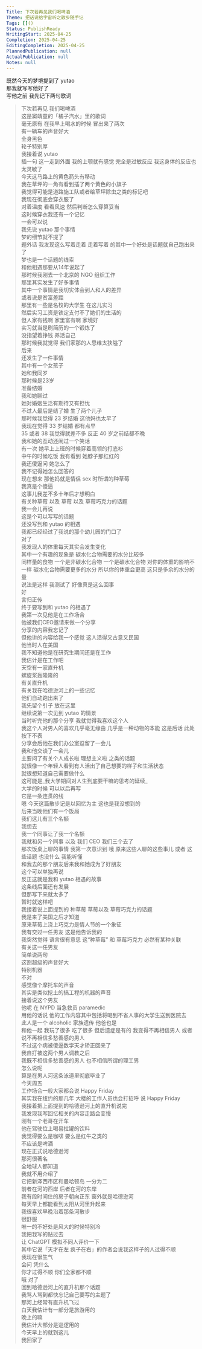 ```yaml
---
Title: 下次若再见我们喝啤酒
Theme: 把话说给宇宙听之散步随手记
Tags: []()
Status: PublishReady
WritingStart: 2025-04-25
Completion: 2025-04-25
EditingCompletion: 2025-04-25
PlannedPublication: null
ActualPublication: null
Notes: null
---    
```

既然今天的梦境提到了 yutao  
那我就写写他好了    
写他之前 我先记下两句歌词    
> 下次若再见 我们喝啤酒  
> 这是窦靖童的「橘子汽水」里的歌词  
> 毫无原有 在我早上喝水的时候 冒出来了两次     
有一辆车的声音好大  
全身黑色  
轮子特别厚    
我接着说 yutao  
插一句 这一走到外面 我的上颚就有感觉 完全是过敏反应 我这身体的反应也太灵敏了     
今天这马路上的黄色箭头有移动  
我在草坪的一角有看到插了两个黄色的小旗子  
我觉得可能是道路施工队或者给草坪除虫之类的标记吧    
我现在彻底会穿衣服了  
对着温度 看看风速 然后判断怎么穿算妥当    
这时候穿衣我还有一个记忆  
一会可以说  
我先说 yutao 那个事情    
梦的细节就不提了  
题外话 我发现这么写着走着 走着写着 的其中一个好处是话题就自己跑出来了  
梦也是一个话题的线索  
和他相遇那要从14年说起了    
那时候我刚去一个北京的 NGO 组织工作  
那里其实发生了好多事情  
其中一个事情是我切实体会到人和人的差异  
或者说是贫富差距  
那里有一些是名校的大学生 在这儿实习  
然后实习工资是铁定支付不了她们的生活的  
但人家有钱啊 家里富有啊 家境好  
实习就当是刷简历的一个锻炼了  
没指望着挣钱 养活自己  
那时候我就觉得 我们家那的人思维太狭隘了    
后来  
还发生了一件事情  
其中有一个女孩子  
她和我同岁  
那时候是23岁  
准备结婚  
我和她聊过  
她对婚姻生活有期待又有担忧  
不过人最后是结了婚 生了两个儿子    
那时候我觉得 23 岁结婚 这他妈也太早了  
我现在觉得 33 岁结婚 都有点早  
35 或者 38 我觉得就差不多 反正 40 岁之前结都不晚    
我和她的互动还闹过一个笑话  
有一次 她早上上班的时候穿着高领的打底衫  
中午的时候吃饭 我有看到 她脖子那红红的  
我还傻逼问 她怎么了  
我不记得她怎么回答的  
现在想来 那他妈就是情侣 sex 时所谓的种草莓  
我真是个傻逼  
这事儿我差不多十年后才想明白    
有关种草莓 以及 草莓 以及 草莓巧克力的话题  
我一会儿再说  
这是个可以写写的话题    
还没写到和 yutao 的相遇  
我都已经经过了我说的那个幼儿园的门口了    
对了  
我发现人的体重每天其实会发生变化  
其中一个有趣的现象是 碳水化合物需要的水分比较多  
同样量的食物 一个是非碳水化合物 一个是碳水化合物 对你的体重的影响不一样 碳水化合物需要更多的水分 所以你的体重会更高 这只是多余的水分的量  
说法是这样 我测试了 好像真是这么回事    
好  
言归正传  
终于要写到和 yutao 的相遇了  
我第一次见他是在工作场合  
他被我们CEO邀请来做一个分享  
分享的内容我忘记了  
但他讲的内容给我一个感觉 这人活得又古意又民国    
他当时人在美国  
我不知道他是在研究生期间还是在工作  
我估计是在工作吧    
天空有一家直升机  
螺旋桨轰隆隆的    
有关直升机  
有关我在哈德逊河上的一些记忆  
他们自动跑出来了  
我先留个引子 放在这里    
继续说第一次见到 yutao 的情景  
当时听完他的那个分享 我就觉得我喜欢这个人  
我这个人对男人的喜欢几乎毫无缘由 几乎是一种动物的本能 这是后话 此处按下不表  
分享会后他在我们办公室逗留了一会儿  
我和他交谈了一会儿  
主要问了有关个人成长啦 理想主义啦 之类的话题  
就很像一个年轻人看到有人活出了自己想要的样子和生活状态  
就很想知道自己需要做什么  
这可能是\_我大学期间对人生到底要干嘛的思考的延续\_  
大学的时候 可以以后再写  
它是一条连贯的线    
嗯 今天这篇散步记是以回忆为主 这也是我没想到的    
后来当晚他们有一个饭局  
我们这儿有三个名额  
我想去  
我一个同事让了我一个名额  
我就和另一个同事 以及 我们 CEO 我们三个去了  
那次饭桌上聊的事情 我第一次意识到 哦 原来这些人聊的这些事儿 或者 这些话题 也没什么 我能听懂  
和我去的那个朋友后来我和她成为了好朋友  
这个可以单独再说  
反正这就是我和 yutao 相遇的故事  
这条线后面还有发展  
但那写下来就太多了  
暂时就这样吧    
我接着说上面提到的 种草莓 草莓以及 草莓巧克力的话题  
我是来了美国之后才知道  
原来草莓上浇上巧克力是情人节的一个象征  
我有交过一任男友 这是他告诉我的  
我突然觉得 语言很有意思 这“种草莓” 和 草莓巧克力 必然有某种关联    
有关这一任男友  
简单说两句    
这割超级的声音好大  
特别机器  
不对  
感觉像个摩托车的声音  
其实是类似挖土的搞工程的机器的声音    
接着说这个男友  
他呢 在 NYPD 当急救员 paramedic  
用他的话说 他的工作内容其中包括将喝到不省人事的大学生送到医院去  
此人是一个 alcoholic 家族遗传 他爸也是  
和他一起 我玩了很多 吃了很多 但后遗症是有的 我变得不再相信男人 或者说不再相信多愁善感的男人  
不过这个病被傻逼数学天才矫正回来了  
我自打被这两个男人调教之后  
我既不相信多愁善感的男人 也不相信所谓的理工男  
怎么说呢  
算是在男人河这条泳道里彻底毕业了    
今天周五  
工作场合一般大家都会说 Happy Friday  
其实我在纽约的那几年 大楼的工作人员也会打招呼 说 Happy Friday    
我接着把上面提到的哈德逊河上的直升机说完  
我发现我写回忆相关的内容走路会变慢    
刚有一个老哥在开车  
他在驾驶位上喝易拉罐的饮料  
我觉得要么是咖啡 要么是红牛之类的  
不应该是啤酒    
现在正式说哈德逊河  
那河很著名  
全地球人都知道  
我就不用介绍了  
它把新泽西市区和曼哈顿岛 一分为二  
前者在河的西岸 后者在河的东岸  
我有段时间住的房子朝向正东 窗外就是哈德逊河  
每天早上都能看到太阳从河里升起来    
我很喜欢早晚沿着那条河散步  
很舒服  
唯一的不好处是风大的时候特别冷    
我把我写的贴过去  
让 ChatGPT 模拟不同人评价一下  
其中它说「天才在左 疯子在右」的作者会说我这样子的人过得不顺  
我现在很生气  
会问 凭什么  
你才过得不顺 你们全家都不顺     
哦 对了  
回到哈德逊河上的直升机那个话题  
我骂人骂到都快忘记自己要写的主题了  
那河上经常有直升机飞过  
白天我估计有一部分是旅游用的  
晚上的嘛  
我估计大部分是巡逻用的    
今天早上的就到这儿  
我回家了    

